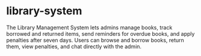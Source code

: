# library-system
The Library Management System lets admins manage books, track borrowed and returned items, send reminders for overdue books, and apply penalties after seven days. Users can browse and borrow books, return them, view penalties, and chat directly with the admin.
